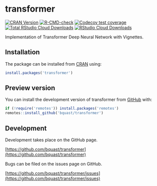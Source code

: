 # transformer

<!-- badges: start -->
[![CRAN Version](https://www.r-pkg.org/badges/version/transformer)](https://cran.r-project.org/package=transformer)
[![R-CMD-check](https://github.com/bquast/transformer/actions/workflows/R-CMD-check.yaml/badge.svg)](https://github.com/bquast/transformer/actions/workflows/R-CMD-check.yaml)
[![Codecov test coverage](https://codecov.io/gh/bquast/transformer/branch/main/graph/badge.svg)](https://app.codecov.io/gh/bquast/transformer?branch=main)
[![Total RStudio Cloud Downloads](https://cranlogs.r-pkg.org/badges/grand-total/transfomer?color=brightgreen)](https://cran.r-project.org/package=transformer)
[![RStudio Cloud Downloads](https://cranlogs.r-pkg.org/badges/transformer?color=brightgreen)](https://cran.r-project.org/package=transformer)
<!-- badges: end -->

Implementation of Transformer Deep Neural Network with Vignettes.

## Installation
The package can be installed from [CRAN](https://cran.r-project.org/) using:
``` r
install.packages('transformer')
```

## Preview version
You can install the development version of transformer from [GitHub](https://github.com/bquast/transformer) with:

``` r
if (!require('remotes')) install.packages('remotes')
remotes::install_github('bquast/transformer')
```

## Development
Development takes place on the GitHub page.

[https://github.com/bquast/transformer](https://github.com/bquast/transformer)

Bugs can be filed on the issues page on GitHub.

[https://github.com/bquast/transformer/issues](https://github.com/bquast/transformer/issues)
